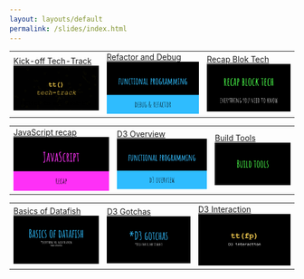 ```yaml
---
layout: layouts/default
permalink: /slides/index.html
---
```


|                                                                                                                                                            |                                                                                                                                                           |                                                                                                                                                  |
| ---------------------------------------------------------------------------------------------------------------------------------------------------------- | --------------------------------------------------------------------------------------------------------------------------------------------------------- | ------------------------------------------------------------------------------------------------------------------------------------------------ |
| [Kick-off Tech-Track](https://docs.google.com/presentation/d/1JdZbH2AstphN2T1xFSIvFGsJkssq3rxUFDSXCAx4PC4/edit?usp=sharing) ![kick-off](/img/kick-off.png) | [Refactor and Debug](https://docs.google.com/presentation/d/1eL0C8UnVGybVuEfBSfreziPsYugTFPPg_jdRWHPFq40/edit?usp=sharing) ![refactor](/img/refactor.png) | [Recap Blok Tech](https://docs.google.com/presentation/d/1q9eQhtsDNvcVhqdZjVfRPrOw7RVq2gbhqqjgR-8c_-g/edit?usp=sharing) ![recap](/img/recap.jpg) |

|                                                                                                                                                             |                                                                                                                                                    |                                                                                                                                                          |
| ----------------------------------------------------------------------------------------------------------------------------------------------------------- | -------------------------------------------------------------------------------------------------------------------------------------------------- | -------------------------------------------------------------------------------------------------------------------------------------------------------- |
| [JavaScript recap](https://docs.google.com/presentation/d/1t_YLWU4Y55N8jiPOUQMViFe-5Zp0_scO2p6_O_295Tw/edit?usp=sharing) ![javascript](/img/javascript.jpg) | [D3 Overview](https://docs.google.com/presentation/d/1eCjB5C6zEOIY-dLC_PxmjCmgigyHWh7BJKvj1Jl1-Io/edit?usp=sharing) ![overview](/img/overview.jpg) | [Build Tools](https://docs.google.com/presentation/d/1_mzWp4WSeFbNeeeKIkt5am7RnPKez646jpuEmzuj2F8/edit?usp=sharing) ![build tools](/img/build-tools.jpg) |

|                                                                                                                                                           |                                                                                                                                                    |                                                                                                                                                             |
| --------------------------------------------------------------------------------------------------------------------------------------------------------- | -------------------------------------------------------------------------------------------------------------------------------------------------- | ----------------------------------------------------------------------------------------------------------------------------------------------------------- |
| [Basics of Datafish](https://docs.google.com/presentation/d/1igxh81xdgV5VaUzhlq0lWjsTDPYwDuZmu74p7YMQHw4/edit?usp=sharing) ![datafish](/img/d3basics.png) | [D3 Gotchas](https://docs.google.com/presentation/d/1ZfsGZIjsI1TN_O6uYX1ayE0kvfGBV51nQftEh97EQmo/edit?usp=sharing) ![D3 Gotchas](/img/gotchas.jpg) | [D3 Interaction](https://docs.google.com/presentation/d/1Oc3CNC3-WaqgaZbSnXdeXTPA9AyJtbgFOYqEN4AAWrg/edit?usp=sharing) ![interaction](/img/interaction.jpg) |
